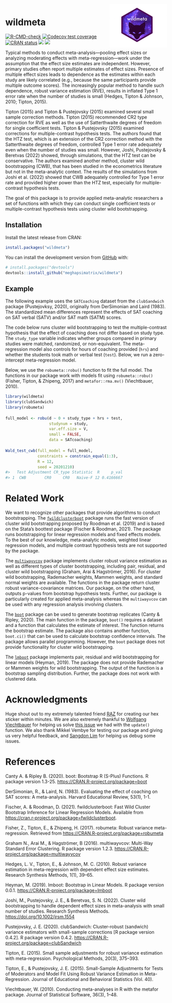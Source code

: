 
<!-- README.md is generated from README.Rmd. Please edit that file -->

<img src="man/figures/wildmeta_hex.png" align="right" width="180"/>

# wildmeta

<!-- badges: start -->

[![R-CMD-check](https://github.com/meghapsimatrix/wildmeta/workflows/R-CMD-check/badge.svg)](https://github.com/meghapsimatrix/wildmeta/actions)
[![Codecov test
coverage](https://codecov.io/gh/meghapsimatrix/wildmeta/branch/main/graph/badge.svg)](https://app.codecov.io/gh/meghapsimatrix/wildmeta?branch=main)
[![CRAN
status](https://www.r-pkg.org/badges/version/wildmeta)](https://CRAN.R-project.org/package=wildmeta)
[![](http://cranlogs.r-pkg.org/badges/grand-total/wildmeta)](https://CRAN.R-project.org/package=wildmeta)
[![](http://cranlogs.r-pkg.org/badges/last-month/wildmeta)](https://CRAN.R-project.org/package=wildmeta)

<!-- badges: end -->

Typical methods to conduct meta-analysis—pooling effect sizes or
analyzing moderating effects with meta-regression—work under the
assumption that the effect size estimates are independent. However,
primary studies often report multiple estimates of effect sizes.
Presence of multiple effect sizes leads to dependence as the estimates
within each study are likely correlated (e.g., because the same
participants provide multiple outcome scores). The increasingly popular
method to handle such dependence, robust variance estimation (RVE),
results in inflated Type 1 error rate when the number of studies is
small (Hedges, Tipton & Johnson, 2010; Tipton, 2015).

Tipton (2015) and Tipton & Pustejovsky (2015) examined several small
sample correction methods. Tipton (2015) recommended CR2 type correction
for RVE as well as the use of Satterthwaite degrees of freedom for
single coefficient tests. Tipton & Pustejovsky (2015) examined
corrections for multiple-contrast hypothesis tests. The authors found
that the HTZ test, which is an extension of the CR2 correction method
with the Satterthwaite degrees of freedom, controlled Type 1 error rate
adequately even when the number of studies was small. However, Joshi,
Pustejovsky & Beretvas (2022) showed, through simulations, that the HTZ
test can be conservative. The authors examined another method, cluster
wild bootstrapping (CWB), that has been studied in the econometrics
literature but not in the meta-analytic context. The results of the
simulations from Joshi et al. (2022) showed that CWB adequately
controlled for Type 1 error rate and provided higher power than the HTZ
test, especially for multiple-contrast hypothesis tests.

The goal of this package is to provide applied meta-analytic researchers
a set of functions with which they can conduct single coefficient tests
or multiple-contrast hypothesis tests using cluster wild bootstrapping.

## Installation

Install the latest release from CRAN:

``` r
install.packages("wildmeta")
```

You can install the development version from
[GitHub](https://github.com/) with:

``` r
# install.packages("devtools")
devtools::install_github("meghapsimatrix/wildmeta")
```

## Example

The following example uses the `SATCoaching` dataset from the
`clubSandwich` package (Pustejovksy, 2020), originally from DerSimonian
and Laird (1983). The standardized mean differences represent the
effects of SAT coaching on SAT verbal (SATV) and/or SAT math (SATM)
scores.

The code below runs cluster wild bootstrapping to test the
multiple-contrast hypothesis that the effect of coaching does not differ
based on study type. The `study_type` variable indicates whether groups
compared in primary studies were matched, randomized, or non-equivalent.
The meta-regression model also controls for hours of coaching provided
(`hrs`) and whether the students took math or verbal test (`test`).
Below, we run a zero-intercept meta-regression model.

Below, we use the `robumeta::robu()` function to fit the full model. The
functions in our package work with models fit using `robumeta::robu()`
(Fisher, Tipton, & Zhipeng, 2017) and `metafor::rma.mv()` (Viechtbauer,
2010).

``` r
library(wildmeta)
library(clubSandwich)
library(robumeta)

full_model <- robu(d ~ 0 + study_type + hrs + test,
                   studynum = study,
                   var.eff.size = V,
                   small = FALSE,
                   data = SATcoaching)

Wald_test_cwb(full_model = full_model,
              constraints = constrain_equal(1:3),
              R = 12,
              seed = 20201210)
#>   Test Adjustment CR_type Statistic  R     p_val
#> 1  CWB        CR0     CR0   Naive-F 12 0.4166667
```

# Related Work

We want to recognize other packages that provide algorithms to conduct
bootstrapping. The
[`fwildclusterboot`](https://s3alfisc.github.io/fwildclusterboot/index.html)
package runs the fast version of cluster wild bootstrapping proposed by
Roodman et al. (2019) and is based on the Stata’s boottest package
(Fischer & Roodman, 2021). The package runs bootstrapping for linear
regression models and fixed effects models. To the best of our
knowledge, meta-analytic models, weighted linear regression models, and
multiple contrast hypothesis tests are not supported by the package.

The [`multiwayvcov`](https://CRAN.R-project.org/package=multiwayvcov)
package implements cluster robust variance estimation as well as
different types of cluster bootstrapping, including pair, residual, and
cluster wild bootstrapping (Graham, Arai & Hagströmer, 2016). For
cluster wild bootstrapping, Rademacher weights, Mammen weights, and
standard normal weights are available. The functions in the package
return cluster robust variance-covariance matrices. Our package, on the
other hand, outputs p-values from bootstrap hypothesis tests. Further,
our package is particularly created for applied meta-analysis whereas
the `multiwayvcov` can be used with any regression analysis involving
clusters.

The [`boot`](https://CRAN.R-project.org/package=boot) package can be
used to generate bootstrap replicates (Canty & Ripley, 2020). The main
function in the package, `boot()` requires a dataset and a function that
calculates the estimate of interest. The function returns the bootstrap
estimate. The package also contains another function, `boot.ci()` that
can be used to calculate bootstrap confidence intervals. The package
allows parallel programming. However, the `boot` package does not
provide functionality for cluster wild bootstrapping.

The [`lmboot`](https://CRAN.R-project.org/package=lmboot) package
implements pair, residual and wild bootstrapping for linear models
(Heyman, 2019). The package does not provide Rademacher or Mammen
weights for wild bootstrapping. The output of the function is a
bootstrap sampling distribution. Further, the package does not work with
clustered data.

# Acknowledgments

Huge shout out to my extremely talented friend
[RAZ](https://ms-raz.com/) for creating our hex sticker within minutes.
We are also extremely thankful to [Wolfgang
Viechtbauer](https://wvbauer.com/doku.php/home) for helping us solve
[this
issue](https://stat.ethz.ch/pipermail/r-help/2021-November/472977.html)
we had with the `update()` function. We also thank Mikkel Vembye for
testing our package and giving us very helpful feedback, and [Sangdon
Lim](https://sdlim.com/) for helping us debug some issues.

# References

Canty A. & Ripley B. (2020). boot: Bootstrap R (S-Plus) Functions. R
package version 1.3-25. <https://CRAN.R-project.org/package=boot>

DerSimonian, R., & Laird, N. (1983). Evaluating the effect of coaching
on SAT scores: A meta-analysis. Harvard Educational Review, 53(1), 1-1.

Fischer, A. & Roodman, D. (2021). fwildclusterboot: Fast Wild Cluster
Bootstrap Inference for Linear Regression Models. Available from
<https://cran.r-project.org/package=fwildclusterboot>.

Fisher, Z., Tipton, E., & Zhipeng, H. (2017). robumeta: Robust variance
meta-regression. Retrieved from
<https://CRAN.R-project.org/package=robumeta>

Graham N., Arai M., & Hagströmer, B (2016). multiwayvcov: Multi-Way
Standard Error Clustering. R package version 1.2.3.
<https://CRAN.R-project.org/package=multiwayvcov>

Hedges, L. V., Tipton, E., & Johnson, M. C. (2010). Robust variance
estimation in meta-regression with dependent effect size estimates.
Research Synthesis Methods, 1(1), 39–65.

Heyman, M. (2019). lmboot: Bootstrap in Linear Models. R package version
0.0.1. <https://CRAN.R-project.org/package=lmboot>

Joshi, M., Pustejovsky, J. E., & Beretvas, S. N. (2022). Cluster wild
bootstrapping to handle dependent effect sizes in meta-analysis with
small number of studies. Research Synthesis Methods.
<https://doi.org/10.1002/jrsm.1554>

Pustejovsky, J. E. (2020). clubSandwich: Cluster-robust (sandwich)
variance estimators with small-sample corrections \[R package version
0.4.2\]. R package version 0.4.2.
<https://CRAN.R-project.org/package=clubSandwich>

Tipton, E. (2015). Small sample adjustments for robust variance
estimation with meta-regression. Psychological Methods, 20(3), 375–393.

Tipton, E., & Pustejovsky, J. E. (2015). Small-Sample Adjustments for
Tests of Moderators and Model Fit Using Robust Variance Estimation in
Meta-Regression. Journal of Educational and Behavioral Statistics (Vol.
40).

Viechtbauer, W. (2010). Conducting meta-analyses in R with the metafor
package. Journal of Statistical Software, 36(3), 1–48.
